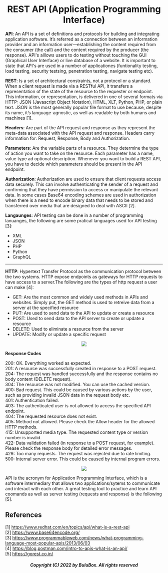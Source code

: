 <h1 align="center"> REST API (Application Programming Interface)</h1>

**API**: An API is a set of definitions and protocols for building and integrating application software. It’s referred as a connection between an information provider and an information user—establishing the content required from the consumer (the call) and the content required by the producer (the response). API's alllows users to do testing without touching the GUI (Graphical User Interface) or live database of a website. It is important to state that API's are used in a number of applicationes (funtionality testing, load testing, security testsing, penetration testing, navigate testing etc).

**REST**: Is a set of architectural constraints, not a protocol or a standard. When a client request is made via a RESTful API, it transfers a representation of the state of the resource to the requester or endpoint. This information, or representation, is delivered in one of several formats via HTTP: JSON (Javascript Object Notation), HTML, XLT, Python, PHP, or plain text. JSON is the most generally popular file format to use because, despite its name, it’s language-agnostic, as well as readable by both humans and machines [1]. 

**Headers**: Are part of the API request and response as they represent the meta-data associated with the API request and response. Headers carry information for:  Request, Response, Body and Authorization.

**Parameters**:  Are the variable parts of a resource. They determine the type of action you want to take on the resource. Each parameter has a name, value type ad optional description. Whenever you want to build a REST API, you have to decide which parameters should be present in the API endpoint.

**Authorization**: Authorization are used to ensure that client requests access data securely. This can involve authenticating the sender of a request and confirming that they have permission to access or manipulate the relevant data. In some cases Base64 encoding schemes are used in authorization when there is a need to encode binary data that needs to be stored and transferred over media that are designed to deal with ASCII [2].

**Langaunges**:
API testing can be done in a number of programming lanuanges, the following are some pratical languages used for API testing [3]: 

<ul>
  <li>XML</li>
  <li>JSON</li>
  <li>PHP</li>
  <li>Python</li>
  <li>GraphQL</li>
</ul>  

----------------------------------

**HTTP**: Hypertext Transfer Protocol as the communication protocol between the two systems. HTTP expose endpoints as gateways for HTTP requests to have access to a server.The following are the types of http request a user can make [4]:<br>

<ul>
  <li>GET: Are the most common and widely used methods in APIs and websites. Simply put, the GET method is used to retreive data from a server at the specified resource</li>
  <li>PUT: Are used to send data to the API to update or create a resource</li>
  <li>POST: Used to send data to the API server to create or update a resource </li>
  <li>DELETE: Used to eliminate a resource from the server </li>
  <li>UPDATE: Modify or update a specific request</li>
</ul>  

<p align="center">
<img src=https://github.com/SoftwareBulu/TechDocumentation/blob/main/API/Images/API%20Architecture.png>
</p>

**Response Codes** 

200: OK. Everything worked as expected.<br>
201: A resource was successfully created in response to a POST request.<br>
204: The request was handled successfully and the response contains no body content (DELETE request).<br>
304: The resource was not modified. You can use the cached version.<br>
400: Bad request. This could be caused by various actions by the user, such as providing invalid JSON data in the request body etc.<br>
401: Authentication failed.<br>
403: The authenticated user is not allowed to access the specified API endpoint.<br>
404: The requested resource does not exist.<br>
405: Method not allowed. Please check the Allow header for the allowed HTTP methods.<br>
415: Unsupported media type. The requested content type or version number is invalid.<br>
422: Data validation failed (in response to a POST request, for example). Please check the response body for detailed error messages.<br>
429: Too many requests. The request was rejected due to rate limiting.<br>
500: Internal server error. This could be caused by internal program errors.<br>

<p align="center">
<img src=https://github.com/SoftwareBulu/TechDocumentation/blob/main/API/Images/Response%20Code.png>
</p>

API is the acronym for Application Programming Interface, which is a software intermediary that allows two applications/sytems to communicate and interact with each other. A great testing tool to practice and learn API coomands as well as server testing (requests and response) is the following [5].

## References

[1] https://www.redhat.com/en/topics/api/what-is-a-rest-api <br>
[2] https://www.base64encode.org/<br>
[3] https://www.programmableweb.com/news/what-programming-language-most-popular-apis/2013/06/03<br>
[4] https://blog.postman.com/intro-to-apis-what-is-an-api/<br>
[5] https://gorest.co.in/ <br>

<h5 align="center"> Copyright (C) 2022 by BuluBox. All rights reserved</h5>
